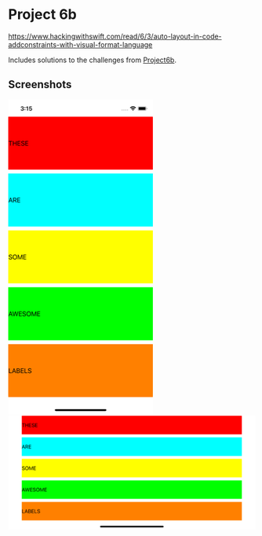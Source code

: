 # Project 6b

https://www.hackingwithswift.com/read/6/3/auto-layout-in-code-addconstraints-with-visual-format-language

Includes solutions to the challenges from [Project6b](https://www.hackingwithswift.com/read/6/6/wrap-up).

## Screenshots

![screenshot1](screenshots/screen01.png)
![screenshot1](screenshots/screen02.png)

